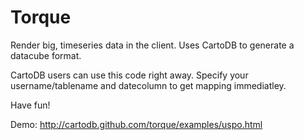 Torque
==

Render big, timeseries data in the client. Uses CartoDB to generate a datacube format.

CartoDB users can use this code right away. Specify your username/tablename and datecolumn to get mapping immediatley.

Have fun!

Demo: http://cartodb.github.com/torque/examples/uspo.html